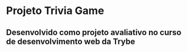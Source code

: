 # Projeto Trivia Game

## Desenvolvido como projeto avaliativo no curso de desenvolvimento web da Trybe
